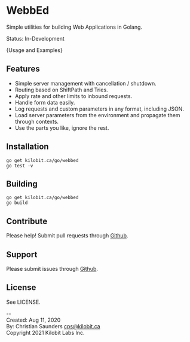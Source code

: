 WebbEd
======

Simple utilities for building Web Applications in Golang.

Status: In-Development

{Usage and Examples}

Features
--------

- Simple server management with cancellation / shutdown.
- Routing based on ShiftPath and Tries.
- Apply rate and other limits to inbound requests.
- Handle form data easily.
- Log requests and custom parameters in any format, including JSON.
- Load server parameters from the environment and propagate them
  through contexts.
- Use the parts you like, ignore the rest.

Installation
------------

```
go get kilobit.ca/go/webbed
go test -v
```

Building
--------

```
go get kilobit.ca/go/webbed
go build
```

Contribute
----------

Please help!  Submit pull requests through
[Github](https://github.com/kilobit/webbed).

Support
-------

Please submit issues through
[Github](https://github.com/kilobit/webbed).

License
-------

See LICENSE.

--  
Created: Aug 11, 2020  
By: Christian Saunders <cps@kilobit.ca>  
Copyright 2021 Kilobit Labs Inc.  
